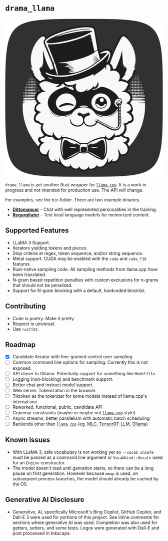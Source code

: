 # `drama_llama`

![llama with drama mask logo](logo.svg)

`drama_llama` is yet another Rust wrapper for [`llama.cpp`]. It is a work in progress and not intended for production use. The API _will_ change.

For examples, see the `bin` folder. There are two example binaries.

- **[Dittomancer](bin/dittomancer/README.md)** - Chat with well represented personalities in the training.
- **[Regurgitater](bin/regurgitater/README.md)** - Test local language models for memorized content.

## Supported Features

- LLaMA 3 Support.
- Iterators yielding tokens and pieces.
- Stop criteria at regex, token sequence, and/or string sequence.
- Metal support. CUDA may be enabled with the `cuda` and `cuda_f16` features.
- Rust-native sampling code. All sampling methods from llama.cpp have been translated.
- N-gram based repetition penalties with custom exclusions for n-grams that should not be penalized.
- Support for N-gram blocking with a default, hardcoded blocklist.

<!-- The code has been rewritten not because I think I can do better, but because I wanted to understand it, and translation forces that. Usually. There are possible bugs. Much of the sampling code is untested in generation, but also covered by unit tests. -->

## Contributing

- Code is poetry. Make it pretty.
- Respect is universal.
- Use `rustfmt`.

## Roadmap

- [x] Candidate iterator with fine-grained control over sampling
- [ ] Common command line options for sampling. Currently this is not exposed.
- [ ] API closer to Ollama. Potentially support for something like `Modelfile`.
- [ ] Logging (non-blocking) and benchmark support.
- [ ] Better chat and instruct model support.
- [ ] Web server. Tokenization in the browser.
- [ ] Tiktoken as the tokenizer for some models instead of llama.cpp's internal one.
- [ ] Reworked, functional, public, candidate API
- [ ] Grammar constraints (maybe or maybe not [`llama.cpp`] style)
- [ ] Async streams, better parallelism with automatic batch scheduling
- [ ] Backends other than [`llama.cpp`] (eg. [MLC](https://github.com/twiceyuan/mlc-llm-llama2), [TensorRT-LLM](https://github.com/NVIDIA/TensorRT-LLM), [Ollama](https://github.com/pepperoni21/ollama-rs))

## Known issues

- With LLaMA 3, safe vocabulary is not working yet so `--vocab unsafe` must be
  passed as a command line argument or `VocabKind::Unsafe` used for an `Engine`
  constructor.
- The model doesn't load until genration starts, so there can be a long pause
  on first generation. However because `mmap` is used, on subsequent process
  launches, the model should already be cached by the OS.

[`llama.cpp`]: https://github.com/ggerganov/llama.cpp

## Generative AI Disclosure

- Generative, AI, specifically Microsoft's Bing Copilot, GitHub Copilot, and
  Dall-E 3 were used for portions of this project. See inline comments for
  sections where generative AI was used. Completion was also used for getters,
  setters, and some tests. Logos were generated with Dall-E and post processed
  in Inkscape.
